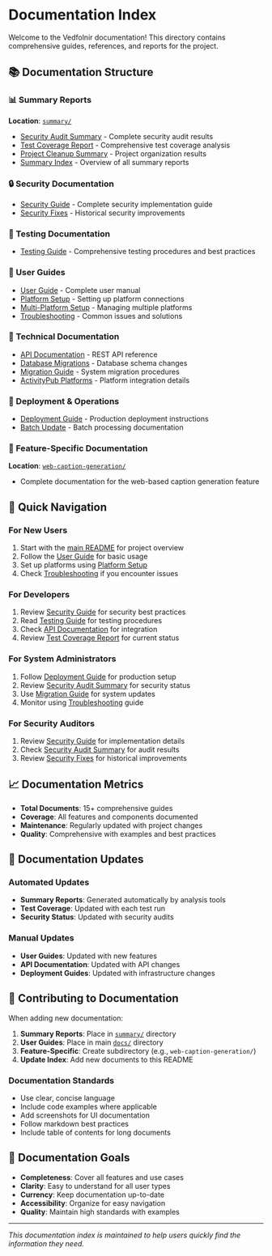 # Documentation Index

Welcome to the Vedfolnir documentation! This directory contains comprehensive guides, references, and reports for the project.

## 📚 Documentation Structure

### 📊 Summary Reports
**Location**: [`summary/`](summary/)
- [Security Audit Summary](summary/SECURITY_AUDIT_SUMMARY.md) - Complete security audit results
- [Test Coverage Report](summary/TEST_COVERAGE_REPORT.md) - Comprehensive test coverage analysis  
- [Project Cleanup Summary](summary/PROJECT_CLEANUP_SUMMARY.md) - Project organization results
- [Summary Index](summary/README.md) - Overview of all summary reports

### 🔒 Security Documentation
- [Security Guide](SECURITY.md) - Complete security implementation guide
- [Security Fixes](security_fixes.md) - Historical security improvements

### 🧪 Testing Documentation  
- [Testing Guide](TESTING.md) - Comprehensive testing procedures and best practices

### 👥 User Guides
- [User Guide](user_guide.md) - Complete user manual
- [Platform Setup](platform_setup.md) - Setting up platform connections
- [Multi-Platform Setup](multi-platform-setup.md) - Managing multiple platforms
- [Troubleshooting](troubleshooting.md) - Common issues and solutions

### 🔧 Technical Documentation
- [API Documentation](api_documentation.md) - REST API reference
- [Database Migrations](database_migrations.md) - Database schema changes
- [Migration Guide](migration_guide.md) - System migration procedures
- [ActivityPub Platforms](activitypub_platforms.md) - Platform integration details

### 🚀 Deployment & Operations
- [Deployment Guide](deployment.md) - Production deployment instructions
- [Batch Update](batch_update.md) - Batch processing documentation

### 🎯 Feature-Specific Documentation
**Location**: [`web-caption-generation/`](web-caption-generation/)
- Complete documentation for the web-based caption generation feature

## 🎯 Quick Navigation

### For New Users
1. Start with the [main README](../README.md) for project overview
2. Follow the [User Guide](user_guide.md) for basic usage
3. Set up platforms using [Platform Setup](platform_setup.md)
4. Check [Troubleshooting](troubleshooting.md) if you encounter issues

### For Developers
1. Review [Security Guide](SECURITY.md) for security best practices
2. Read [Testing Guide](TESTING.md) for testing procedures
3. Check [API Documentation](api_documentation.md) for integration
4. Review [Test Coverage Report](summary/TEST_COVERAGE_REPORT.md) for current status

### For System Administrators
1. Follow [Deployment Guide](deployment.md) for production setup
2. Review [Security Audit Summary](summary/SECURITY_AUDIT_SUMMARY.md) for security status
3. Use [Migration Guide](migration_guide.md) for system updates
4. Monitor using [Troubleshooting](troubleshooting.md) guide

### For Security Auditors
1. Review [Security Guide](SECURITY.md) for implementation details
2. Check [Security Audit Summary](summary/SECURITY_AUDIT_SUMMARY.md) for audit results
3. Review [Security Fixes](security_fixes.md) for historical improvements

## 📈 Documentation Metrics

- **Total Documents**: 15+ comprehensive guides
- **Coverage**: All features and components documented
- **Maintenance**: Regularly updated with project changes
- **Quality**: Comprehensive with examples and best practices

## 🔄 Documentation Updates

### Automated Updates
- **Summary Reports**: Generated automatically by analysis tools
- **Test Coverage**: Updated with each test run
- **Security Status**: Updated with security audits

### Manual Updates
- **User Guides**: Updated with new features
- **API Documentation**: Updated with API changes
- **Deployment Guides**: Updated with infrastructure changes

## 📝 Contributing to Documentation

When adding new documentation:

1. **Summary Reports**: Place in [`summary/`](summary/) directory
2. **User Guides**: Place in main [`docs/`](./) directory
3. **Feature-Specific**: Create subdirectory (e.g., `web-caption-generation/`)
4. **Update Index**: Add new documents to this README

### Documentation Standards
- Use clear, concise language
- Include code examples where applicable
- Add screenshots for UI documentation
- Follow markdown best practices
- Include table of contents for long documents

## 🎯 Documentation Goals

- **Completeness**: Cover all features and use cases
- **Clarity**: Easy to understand for all user types
- **Currency**: Keep documentation up-to-date
- **Accessibility**: Organize for easy navigation
- **Quality**: Maintain high standards with examples

---

*This documentation index is maintained to help users quickly find the information they need.*